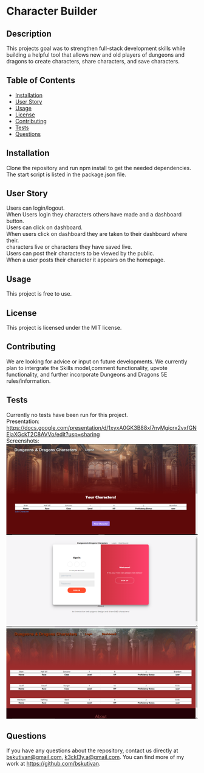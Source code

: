 # Character Builder
  ## Description
  This projects goal was to strengthen full-stack development skills while building a helpful tool that allows new and old players of dungeons and dragons to create characters, share characters, and save characters.
  ## Table of Contents
  * [Installation](#installation)
  * [User Story](#user-story)
  * [Usage](#usage)
  * [License](#license)
  * [Contributing](#contributing)
  * [Tests](#tests)
  * [Questions](#questions)
  ## Installation 
  Clone the repository and run npm install to get the needed dependencies. The start script is listed in the package.json file.
  ## User Story 
  Users can login/logout.</br>
  When Users login they characters others have made and a dashboard button.</br>
  Users can click on dashboard.</br>
  When users click on dashboard they are taken to their dashboard where their.</br> characters live or characters they have saved live.</br>
  Users can post their characters to be viewed by the public.</br>
  When a user posts their character it appears on the homepage.</br>
  ## Usage
  This project is free to use.
   
  ## License
  This project is licensed under the MIT license.
  ## Contributing
  We are looking for advice or input on future developments. We currently plan to intergrate the Skills model,comment functionality, upvote functionality, and further incorporate Dungeons and Dragons 5E rules/information.
  ## Tests
  Currently no tests have been run for this project.</br>
  Presentation: https://docs.google.com/presentation/d/1xyxA0GK3B88xl7nyMgicrx2vxfGNEjaXGckT2C8AVVo/edit?usp=sharing </br>
  Screenshots:
  ![](https://github.com/bskutivan/character_builder/blob/master/screenshots/Screenshot1.png)
  ![](https://github.com/bskutivan/character_builder/blob/master/screenshots/Screenshot2.png)
  ![](https://github.com/bskutivan/character_builder/blob/master/screenshots/Screenshot3.png) 

  ## Questions
  If you have any questions about the repository, contact us directly at bskutivan@gmail.com, k3ckl3y.a@gmail.com. You can find more of my work at https://github.com/bskutivan.
